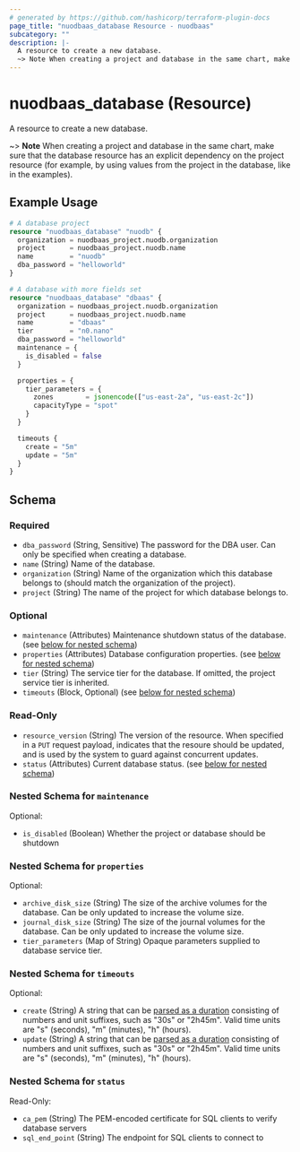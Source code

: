 ```yaml
---
# generated by https://github.com/hashicorp/terraform-plugin-docs
page_title: "nuodbaas_database Resource - nuodbaas"
subcategory: ""
description: |-
  A resource to create a new database.
  ~> Note When creating a project and database in the same chart, make sure that the database resource has an explicit dependency on the project resource (for example, by using values from the project in the database, like in the examples).
---
```


# nuodbaas_database (Resource)

A resource to create a new database.

 ~> **Note** When creating a project and database in the same chart, make sure that the database resource has an explicit dependency on the project resource (for example, by using values from the project in the database, like in the examples).

## Example Usage

```terraform
# A database project
resource "nuodbaas_database" "nuodb" {
  organization = nuodbaas_project.nuodb.organization
  project      = nuodbaas_project.nuodb.name
  name         = "nuodb"
  dba_password = "helloworld"
}

# A database with more fields set
resource "nuodbaas_database" "dbaas" {
  organization = nuodbaas_project.nuodb.organization
  project      = nuodbaas_project.nuodb.name
  name         = "dbaas"
  tier         = "n0.nano"
  dba_password = "helloworld"
  maintenance = {
    is_disabled = false
  }

  properties = {
    tier_parameters = {
      zones        = jsonencode(["us-east-2a", "us-east-2c"])
      capacityType = "spot"
    }
  }

  timeouts {
    create = "5m"
    update = "5m"
  }
}
```

<!-- schema generated by tfplugindocs -->
## Schema

### Required

- `dba_password` (String, Sensitive) The password for the DBA user. Can only be specified when creating a database.
- `name` (String) Name of the database.
- `organization` (String) Name of the organization which this database belongs to (should match the organization of the project).
- `project` (String) The name of the project for which database belongs to.

### Optional

- `maintenance` (Attributes) Maintenance shutdown status of the database. (see [below for nested schema](#nestedatt--maintenance))
- `properties` (Attributes) Database configuration properties. (see [below for nested schema](#nestedatt--properties))
- `tier` (String) The service tier for the database. If omitted, the project service tier is inherited.
- `timeouts` (Block, Optional) (see [below for nested schema](#nestedblock--timeouts))

### Read-Only

- `resource_version` (String) The version of the resource. When specified in a `PUT` request payload, indicates that the resoure should be updated, and is used by the system to guard against concurrent updates.
- `status` (Attributes) Current database status. (see [below for nested schema](#nestedatt--status))

<a id="nestedatt--maintenance"></a>
### Nested Schema for `maintenance`

Optional:

- `is_disabled` (Boolean) Whether the project or database should be shutdown


<a id="nestedatt--properties"></a>
### Nested Schema for `properties`

Optional:

- `archive_disk_size` (String) The size of the archive volumes for the database. Can be only updated to increase the volume size.
- `journal_disk_size` (String) The size of the journal volumes for the database. Can be only updated to increase the volume size.
- `tier_parameters` (Map of String) Opaque parameters supplied to database service tier.


<a id="nestedblock--timeouts"></a>
### Nested Schema for `timeouts`

Optional:

- `create` (String) A string that can be [parsed as a duration](https://pkg.go.dev/time#ParseDuration) consisting of numbers and unit suffixes, such as "30s" or "2h45m". Valid time units are "s" (seconds), "m" (minutes), "h" (hours).
- `update` (String) A string that can be [parsed as a duration](https://pkg.go.dev/time#ParseDuration) consisting of numbers and unit suffixes, such as "30s" or "2h45m". Valid time units are "s" (seconds), "m" (minutes), "h" (hours).


<a id="nestedatt--status"></a>
### Nested Schema for `status`

Read-Only:

- `ca_pem` (String) The PEM-encoded certificate for SQL clients to verify database servers
- `sql_end_point` (String) The endpoint for SQL clients to connect to
